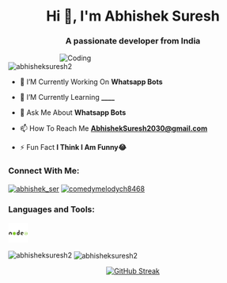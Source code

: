 
<h1 align="center">Hi 👋, I'm Abhishek Suresh</h1>
<h3 align="center">A passionate developer from India</h3>
<img align="right" alt="Coding" width="400" src="https://media.tenor.com/rePDfDWO3XoAAAAd/hacking.gif">

<p align="left"> <img src="https://komarev.com/ghpvc/?username=abhisheksuresh2&label=Profile%20views&color=0e75b6&style=flat" alt="abhisheksuresh2" /> </p>

- 🔭 I’M Currently Working On **Whatsapp Bots**

- 🌱 I’M Currently Learning **____**

- 💬 Ask Me About **Whatsapp Bots**

- 📫 How To Reach Me **AbhishekSuresh2030@gmail.com**

- ⚡ Fun Fact **I Think I Am Funny😂**

<h3 align="left">Connect With Me:</h3>
<p align="left">
<a href="https://instagram.com/abhishek_ser" target="blank"><img align="center" src="./images/insta" alt="abhishek_ser" height="30" width="40" /></a>
<a href="https://youtube.com/@comedymelodych8468" target="blank"><img align="center" src="https://raw.githubusercontent.com/rahuldkjain/github-profile-readme-generator/master/src/images/icons/Social/youtube.svg" alt="comedymelodych8468" height="30" width="40" /></a>
</p>

<h3 align="left">Languages and Tools:</h3>
<p align="left"> <a href="https://nodejs.org" target="_blank" rel="noreferrer"> <img src="https://raw.githubusercontent.com/devicons/devicon/master/icons/nodejs/nodejs-original-wordmark.svg" alt="nodejs" width="40" height="40"/> </a> </p>

<p><img align="left" src="https://github-readme-stats.vercel.app/api?username=AbhishekSuresh2&show_icons=true&count_private=true&theme=highcontrast" alt="abhisheksuresh2" /></p>

<p>&nbsp;<img align="center" src="https://github-readme-stats.vercel.app/api?username=abhisheksuresh2&show_icons=true&locale=en" alt="abhisheksuresh2" /></p>

<div align="center">
  <a href="https://github.com/AbhishekSuresh2">
    <img src="https://github-readme-streak-stats.herokuapp.com/?user=AbhishekSuresh2&theme=highcontrast" alt="GitHub Streak" />
  </a>
</div>

